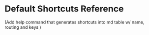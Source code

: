 # Default Shortcuts Reference

(Add help command that generates shortcuts into md table w/  name, routing and keys )
